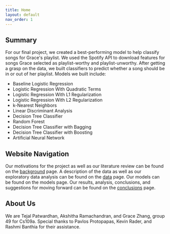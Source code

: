 ```yaml
---
title: Home
layout: default
nav_order: 1
---
```


## Summary
For our final project, we created a best-performing model to help classify songs for Grace's playlist. 
We used the Spotify API to download features for songs Grace selected as playlist-worthy and playlist-unworthy.
After getting a grasp on the data, we built classifiers to predict whether a song should be in or out of her playlist.
Models we built include:
+ Baseline Logistic Regression
+ Logistic Regression With Quadratic Terms
+ Logistic Regression With L1 Regularization
+ Logistic Regression With L2 Regularization
+ k-Nearest Neighbors
+ Linear Discriminant Analysis
+ Decision Tree Classifier
+ Random Forest
+ Decision Tree Classifier with Bagging
+ Decision Tree Classifier with Boosting
+ Artificial Neural Network

## Website Navigation
Our motivations for the project as well as our literature review can be found on the [background](background.html) page. 
A description of the data as well as our exploratory data analysis can be found on the [data](data.html) page.
Our models can be found on the models page. 
Our results, analysis, conclusions, and suggestions for moving forward can be found on the [conclusions](conclusions.html) page.

## About Us
We are Tejal Patwardhan, Akshitha Ramachandran, and Grace Zhang, group 49 for Cs109a. 
Special thanks to Pavlos Protopapas, Kevin Rader, and Rashmi Banthia for their assistance.
